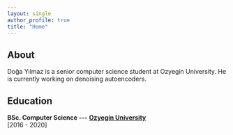 ```yaml
---
layout: single
author_profile: true
title: "Home"
---
```


## About

Doğa Yılmaz is a senior computer science student at Ozyegin University. He is currently working on denoising autoencoders.
<br/>

## Education

**BSc. Computer Science ---** [**Ozyegin University**](https://www.ozyegin.edu.tr/en/computer-science-department "Ozyegin University CS")
<br/>[2016 - 2020]<br/>
<br/>
